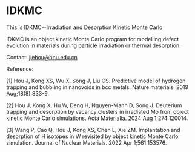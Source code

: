# IDKMC
This is IDKMC--Irradiation and Desorption Kinetic Monte Carlo

IDKMC is an object kinetic Monte Carlo program for modelling defect evolution in materials during particle irradiation or thermal desorption.

Contact: jiehou@hnu.edu.cn

Reference:

[1] Hou J, Kong XS, Wu X, Song J, Liu CS. Predictive model of hydrogen trapping and bubbling in nanovoids in bcc metals. Nature materials. 2019 Aug;18(8):833-9.

[2] Hou J, Kong X, Hu W, Deng H, Nguyen-Manh D, Song J. Deuterium trapping and desorption by vacancy clusters in irradiated Mo from object kinetic Monte Carlo simulations. Acta Materialia. 2024 Aug 1;274:120014.

[3] Wang P, Cao Q, Hou J, Kong XS, Chen L, Xie ZM. Implantation and desorption of H isotopes in W revisited by object kinetic Monte Carlo simulation. Journal of Nuclear Materials. 2022 Apr 1;561:153576.
